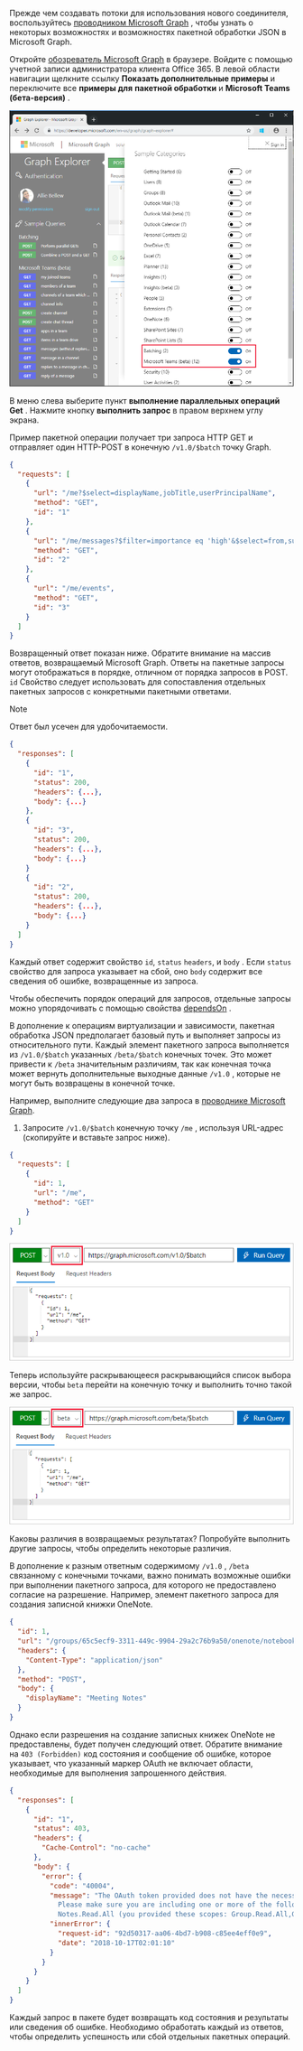 <!-- markdownlint-disable MD002 MD041 -->

Прежде чем создавать потоки для использования нового соединителя, воспользуйтесь [проводником Microsoft Graph](https://developer.microsoft.com/graph/graph-explorer) , чтобы узнать о некоторых возможностях и возможностях пакетной обработки JSON в Microsoft Graph.

Откройте [обозреватель Microsoft Graph](https://developer.microsoft.com/graph/graph-explorer) в браузере. Войдите с помощью учетной записи администратора клиента Office 365. В левой области навигации щелкните ссылку **Показать дополнительные примеры** и переключите все **примеры для** **пакетной обработки** и **Microsoft Teams (бета-версия)** .

![Снимок экрана с диалоговым окном "Показать больше примеров" в проводнике Graph](./images/graph-explore1.png)

В меню слева выберите пункт **выполнение параллельных операций Get** . Нажмите кнопку **выполнить запрос** в правом верхнем углу экрана.

Пример пакетной операции получает три запроса HTTP GET и отправляет один HTTP-POST в конечную `/v1.0/$batch` точку Graph.

```json
{
  "requests": [
    {
      "url": "/me?$select=displayName,jobTitle,userPrincipalName",
      "method": "GET",
      "id": "1"
    },
    {
      "url": "/me/messages?$filter=importance eq 'high'&$select=from,subject,receivedDateTime,bodyPreview",
      "method": "GET",
      "id": "2"
    },
    {
      "url": "/me/events",
      "method": "GET",
      "id": "3"
    }
  ]
}
```

Возвращенный ответ показан ниже. Обратите внимание на массив ответов, возвращаемый Microsoft Graph. Ответы на пакетные запросы могут отображаться в порядке, отличном от порядка запросов в POST. `id` Свойство следует использовать для сопоставления отдельных пакетных запросов с конкретными пакетными ответами.

> [!NOTE]
> Ответ был усечен для удобочитаемости.

```json
{
  "responses": [
    {
      "id": "1",
      "status": 200,
      "headers": {...},
      "body": {...}
    },
    {
      "id": "3",
      "status": 200,
      "headers": {...},
      "body": {...}
    }
    {
      "id": "2",
      "status": 200,
      "headers": {...},
      "body": {...}
    }
  ]
}
```

Каждый ответ содержит свойство `id`, `status` `headers`, и `body` . Если `status` свойство для запроса указывает на сбой, оно `body` содержит все сведения об ошибке, возвращенные из запроса.

Чтобы обеспечить порядок операций для запросов, отдельные запросы можно упорядочивать с помощью свойства [dependsOn](https://docs.microsoft.com/graph/json-batching#sequencing-requests-with-the-dependson-property) .

В дополнение к операциям виртуализации и зависимости, пакетная обработка JSON предполагает базовый путь и выполняет запросы из относительного пути. Каждый элемент пакетного запроса выполняется из `/v1.0/$batch` указанных `/beta/$batch` конечных точек. Это может привести к `/beta` значительным различиям, так как конечная точка может вернуть дополнительные выходные данные `/v1.0` , которые не могут быть возвращены в конечной точке.

Например, выполните следующие два запроса в [проводнике Microsoft Graph](https://developer.microsoft.com/graph/graph-explorer).

1. Запросите `/v1.0/$batch` конечную точку `/me` , используя URL-адрес (скопируйте и вставьте запрос ниже).

```json
{
  "requests": [
    {
      "id": 1,
      "url": "/me",
      "method": "GET"
    }
  ]
}
```

![Снимок экрана пакетного запроса в проводнике Graph с выбранной версией 1.0](./images/graph-explore3.png)

Теперь используйте раскрывающееся раскрывающийся список выбора версии, чтобы `beta` перейти на конечную точку и выполнить точно такой же запрос.

![Graph — проводник — 4](./images/graph-explore4.png)

Каковы различия в возвращаемых результатах? Попробуйте выполнить другие запросы, чтобы определить некоторые различия.

В дополнение к разным ответным содержимому `/v1.0` , `/beta` связанному с конечными точками, важно понимать возможные ошибки при выполнении пакетного запроса, для которого не предоставлено согласие на разрешение. Например, элемент пакетного запроса для создания записной книжки OneNote.

```json
{
  "id": 1,
  "url": "/groups/65c5ecf9-3311-449c-9904-29a2c76b9a50/onenote/notebooks",
  "headers": {
    "Content-Type": "application/json"
  },
  "method": "POST",
  "body": {
    "displayName": "Meeting Notes"
  }
}
```

Однако если разрешения на создание записных книжек OneNote не предоставлены, будет получен следующий ответ. Обратите внимание на `403 (Forbidden)` код состояния и сообщение об ошибке, которое указывает, что указанный маркер OAuth не включает области, необходимые для выполнения запрошенного действия.

```json
{
  "responses": [
    {
      "id": "1",
      "status": 403,
      "headers": {
        "Cache-Control": "no-cache"
      },
      "body": {
        "error": {
          "code": "40004",
          "message": "The OAuth token provided does not have the necessary scopes to complete the request.
            Please make sure you are including one or more of the following scopes: Notes.ReadWrite.All,
            Notes.Read.All (you provided these scopes: Group.Read.All,Group.ReadWrite.All,User.Read,User.Read.All)",
          "innerError": {
            "request-id": "92d50317-aa06-4bd7-b908-c85ee4eff0e9",
            "date": "2018-10-17T02:01:10"
          }
        }
      }
    }
  ]
}
```

Каждый запрос в пакете будет возвращать код состояния и результаты или сведения об ошибке. Необходимо обработать каждый из ответов, чтобы определить успешность или сбой отдельных пакетных операций.
